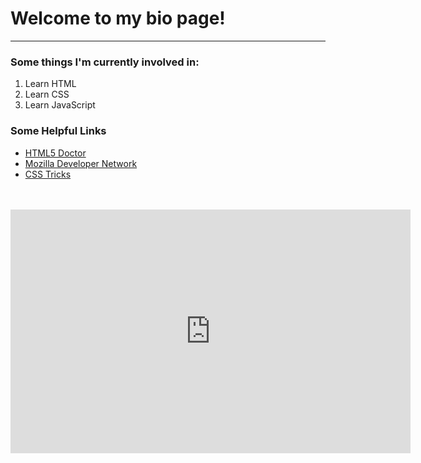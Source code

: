 <html lang="en">
<head>
  <meta charset="UTF-8">
</head>
<title>Fix The HTML</title>
<body>
  <h1>Welcome to my bio page!</h2>
  <hr></hr>
  
  
  
  <h3>Some things I'm currently involved in:</h3>
  <ol>
    <li>Learn HTML</li>
    <li>Learn CSS</li>
    <li>Learn JavaScript</li>
  </ol>

  <h3>Some Helpful Links</h3>
  <ul>
    <li><a href="http://html5doctor.com/" target="_blank">HTML5 Doctor</a></li>
    <li><a href="https://developer.mozilla.org/en-US/" target="_blank">Mozilla Developer Network</a></li>
    <li><a href="https://css-tricks.com/" target="_blank">CSS Tricks</a></li>
  </ul>
  <br></br>
<iframe type="text/html" width="640" height="390" src="https://www.youtube.com/embed/M7lc1UVf-VE?autoplay=1&origin=http://example.com" frameborder="0">
